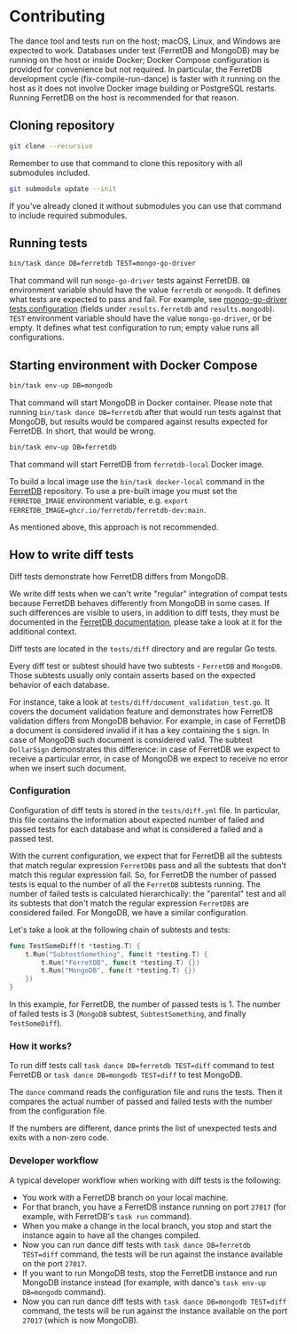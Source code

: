 # Contributing

The dance tool and tests run on the host; macOS, Linux, and Windows are expected to work.
Databases under test (FerretDB and MongoDB) may be running on the host or inside Docker; Docker Compose configuration is provided for convenience but not required.
In particular, the FerretDB development cycle (fix-compile-run-dance) is faster with it running on the host as it does not involve Docker image building or PostgreSQL restarts.
Running FerretDB on the host is recommended for that reason.

## Cloning repository

```sh
git clone --recursive
```

Remember to use that command to clone this repository with all submodules included.

```sh
git submodule update --init
```

If you've already cloned it without submodules you can use that command
to include required submodules.

## Running tests

```sh
bin/task dance DB=ferretdb TEST=mongo-go-driver
```

That command will run `mongo-go-driver` tests against FerretDB.
`DB` environment variable should have the value `ferretdb` or `mongodb`.
It defines what tests are expected to pass and fail.
For example, see [mongo-go-driver tests configuration](https://github.com/FerretDB/dance/blob/main/tests/mongo-go-driver.yml) (fields under `results.ferretdb` and `results.mongodb`).
`TEST` environment variable should have the value `mongo-go-driver`, or be empty.
It defines what test configuration to run; empty value runs all configurations.

## Starting environment with Docker Compose

```sh
bin/task env-up DB=mongodb
```

That command will start MongoDB in Docker container.
Please note that running `bin/task dance DB=ferretdb` after that would run tests against that MongoDB, but results would be compared against results expected for FerretDB.
In short, that would be wrong.

```sh
bin/task env-up DB=ferretdb
```

That command will start FerretDB from `ferretdb-local` Docker image.

To build a local image use the `bin/task docker-local` command in the [FerretDB](https://github.com/FerretDB/FerretDB) repository.
To use a pre-built image you must set the `FERRETDB_IMAGE` environment variable, e.g. `export FERRETDB_IMAGE=ghcr.io/ferretdb/ferretdb-dev:main`.

As mentioned above, this approach is not recommended.

## How to write diff tests

Diff tests demonstrate how FerretDB differs from MongoDB.

We write diff tests when we can't write "regular" integration of compat tests because FerretDB behaves differently
from MongoDB in some cases.
If such differences are visible to users, in addition to diff tests, they must be documented
in the [FerretDB documentation](https://raw.githubusercontent.com/FerretDB/FerretDB/main/website/docs/diff.md),
please take a look at it for the additional context.

Diff tests are located in the `tests/diff` directory and are regular Go tests.

Every diff test or subtest should have two subtests - `FerretDB` and `MongoDB`.
Those subtests usually only contain asserts based on the expected behavior of each database.

For instance, take a look at `tests/diff/document_validation_test.go`.
It covers the document validation feature
and demonstrates how FerretDB validation differs from MongoDB behavior.
For example, in case of FerretDB a document is considered
invalid if it has a key containing the `$` sign.
In case of MongoDB such document is considered valid.
The subtest `DollarSign` demonstrates this difference: in case of FerretDB we expect to receive a particular error,
in case of MongoDB we expect to receive no error when we insert such document.

### Configuration

Configuration of diff tests is stored in the `tests/diff.yml` file.
In particular, this file contains the information
about expected number of failed and passed tests for each database and what is considered a failed and a passed test.

With the current configuration, we expect that for FerretDB all the subtests that match regular expression `FerretDB$` pass
and all the subtests that don't match this regular expression fail.
So, for FerretDB the number of passed tests is equal to the number
of all the `FerretDB` subtests running.
The number of failed tests is calculated hierarchically: the "parental" test
and all its subtests that don't match the regular expression `FerretDB$` are considered failed.
For MongoDB, we have a similar configuration.

Let's take a look at the following chain of subtests and tests:

```go
func TestSomeDiff(t *testing.T) {
    t.Run("SubtestSomething", func(t *testing.T) {
        t.Run("FerretDB", func(t *testing.T) {})
        t.Run("MongoDB", func(t *testing.T) {})
    })
}
```

In this example, for FerretDB, the number of passed tests is 1.
The number of failed tests is 3 (`MongoDB` subtest, `SubtestSomething`, and finally `TestSomeDiff`).

### How it works?

To run diff tests call `task dance DB=ferretdb TEST=diff` command to test FerretDB
or `task dance DB=mongodb TEST=diff` to test MongoDB.

The `dance` command reads the configuration file and runs the tests.
Then it compares
the actual number of passed and failed tests with the number from the configuration file.

If the numbers are different, dance prints the list of unexpected tests and exits with a non-zero code.

### Developer workflow

A typical developer workflow when working with diff tests is the following:

* You work with a FerretDB branch on your local machine.
* For that branch, you have a FerretDB instance running on port `27017` (for example, with FerretDB's `task run` command).
* When you make a change in the local branch, you stop and start the instance again to have all the changes compiled.
* Now you can run dance diff tests with `task dance DB=ferretdb TEST=diff` command,
  the tests will be run against the instance available on the port `27017`.
* If you want to run MongoDB tests, stop the FerretDB instance and run MongoDB instance instead (for example, with dance's
  `task env-up DB=mongodb` command).
* Now you can run dance diff tests with `task dance DB=mongodb TEST=diff` command,
  the tests will be run against the instance available on the port `27017` (which is now MongoDB).
